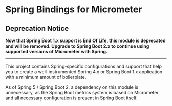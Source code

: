# Spring Bindings for Micrometer

## Deprecation Notice
**Now that Spring Boot 1.x support is End Of Life, this module is deprecated and will be removed. Upgrade to Spring Boot 2.x to continue using supported versions of Micrometer with Spring.**

---

This project contains Spring-specific configurations and support that help
you to create a well-instrumented Spring 4.x or Spring Boot 1.x application with a
minimum amount of boilerplate.

As of Spring 5 / Spring Boot 2, a dependency on this module is 
unnecessary, as the Spring Boot metrics system is based on Micrometer 
and all necessary configuration is present in Spring Boot itself.
